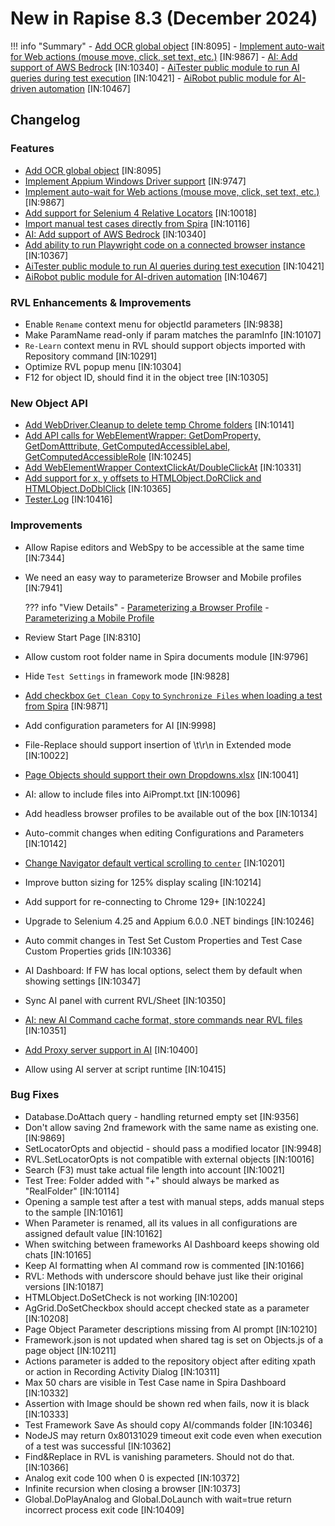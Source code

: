 # New in Rapise 8.3 (December 2024)

!!! info "Summary"
    - [Add OCR global object](../Libraries/Ocr.md) [IN:8095]
    - [Implement auto-wait for Web actions (mouse move, click, set text, etc.)](../Guide/web_auto_waiting.md) [IN:9867]
    - [AI: Add support of AWS Bedrock](../Guide/ai_dashboard.md#amazon-bedrock) [IN:10340]
    - [AiTester public module to run AI queries during test execution](https://www.inflectra.com/Support/KnowledgeBase/KB883.aspx) [IN:10421]
    - [AiRobot public module for AI-driven automation](https://www.inflectra.com/Support/KnowledgeBase/KB884.aspx) [IN:10467]

## Changelog

### Features

- [Add OCR global object](../Libraries/Ocr.md) [IN:8095]
- [Implement Appium Windows Driver support](https://www.inflectra.com/Support/KnowledgeBase/KB879.aspx) [IN:9747]
- [Implement auto-wait for Web actions (mouse move, click, set text, etc.)](../Guide/web_auto_waiting.md) [IN:9867]
- [Add support for Selenium 4 Relative Locators](../Libraries/RelativeBy.md) [IN:10018]
- [Import manual test cases directly from Spira](https://www.inflectra.com/Support/KnowledgeBase/KB881.aspx) [IN:10116]
- [AI: Add support of AWS Bedrock](../Guide/ai_dashboard.md#amazon-bedrock) [IN:10340]
- [Add ability to run Playwright code on a connected browser instance](https://www.inflectra.com/Support/KnowledgeBase/KB880.aspx) [IN:10367]
- [AiTester public module to run AI queries during test execution](https://www.inflectra.com/Support/KnowledgeBase/KB883.aspx) [IN:10421]
- [AiRobot public module for AI-driven automation](https://www.inflectra.com/Support/KnowledgeBase/KB884.aspx) [IN:10467]

### RVL Enhancements & Improvements

- Enable `Rename` context menu for objectId parameters [IN:9838]
- Make ParamName read-only if param matches the paramInfo [IN:10107]
- `Re-Learn` context menu in RVL should support objects imported with Repository command [IN:10291]
- Optimize RVL popup menu [IN:10304]
- F12 for object ID, should find it in the object tree [IN:10305]

### New Object API

- [Add WebDriver.Cleanup to delete temp Chrome folders](../Libraries/WebDriver.md#cleanup) [IN:10141]
- [Add API calls for WebElementWrapper: GetDomProperty, GetDomAtttribute, GetComputedAccessibleLabel, GetComputedAccessibleRole](../Libraries/WebElementWrapper.md#getdomattribute) [IN:10245]
- [Add WebElementWrapper ContextClickAt/DoubleClickAt](../Libraries/WebElementWrapper.md#contextclickat) [IN:10331]
- [Add support for x, y offsets to HTMLObject.DoRClick and HTMLObject.DoDblClick](../Libraries/HTMLObject.md#dodblclick) [IN:10365]
- [Tester.Log](../Libraries/Tester.md#log) [IN:10416]

### Improvements

- Allow Rapise editors and WebSpy to be accessible at the same time [IN:7344]
- We need an easy way to parameterize Browser and Mobile profiles [IN:7941]

    ??? info "View Details"
        - [Parameterizing a Browser Profile](../Guide/selenium_settings_dialog.md#parameterizing-a-profile)
        - [Parameterizing a Mobile Profile](../Guide/mobile_settings_dialog.md#parameterizing-a-profile)

- Review Start Page [IN:8310]
- Allow custom root folder name in Spira documents module [IN:9796]
- Hide `Test Settings` in framework mode [IN:9828]
- [Add checkbox `Get Clean Copy` to `Synchronize Files` when loading a test from Spira](../Guide/spiratest_integration.md#loading-a-clean-copy) [IN:9871]
- Add configuration parameters for AI [IN:9998]
- File-Replace should support insertion of \t\r\n in Extended mode [IN:10022]
- [Page Objects should support their own Dropdowns.xlsx](../Intro/framework.md#dropdowns-for-page-objects) [IN:10041]
- AI: allow to include files into AiPrompt.txt [IN:10096]
- Add headless browser profiles to be available out of the box [IN:10134]
- Auto-commit changes when editing Configurations and Parameters [IN:10142]
- [Change Navigator default vertical scrolling to `center`](../Libraries/Navigator.md#ensurevisibleverticalalignment) [IN:10201]
- Improve button sizing for 125% display scaling [IN:10214]
- Add support for re-connecting to Chrome 129+ [IN:10224]
- Upgrade to Selenium 4.25 and Appium 6.0.0 .NET bindings [IN:10246]
- Auto commit changes in Test Set Custom Properties and Test Case Custom Properties grids [IN:10336]
- AI Dashboard: If FW has local options, select them by default when showing settings [IN:10347]
- Sync AI panel with current RVL/Sheet [IN:10350]
- [AI: new AI Command cache format, store commands near RVL files](../Guide/ai_dashboard.md#rapise-83-ai-command-cache-changes) [IN:10351]
- [Add Proxy server support in AI](../Guide/ai_dashboard.md#proxy) [IN:10400]
- Allow using AI server at script runtime [IN:10415]

### Bug Fixes

- Database.DoAttach query - handling returned empty set [IN:9356]
- Don't allow saving 2nd framework with the same name as existing one. [IN:9869]
- SetLocatorOpts and objectid - should pass a modified locator [IN:9948]
- RVL.SetLocatorOpts is not compatible with external objects [IN:10016]
- Search (F3) must take actual file length into account [IN:10021]
- Test Tree: Folder added with "+" should always be marked as "RealFolder" [IN:10114]
- Opening a sample test after a test with manual steps, adds manual steps to the sample [IN:10161]
- When Parameter is renamed, all its values in all configurations are assigned default value [IN:10162]
- When switching between frameworks AI Dashboard keeps showing old chats [IN:10165]
- Keep AI formatting when AI command row is commented [IN:10166]
- RVL: Methods with underscore should behave just like their original versions [IN:10187]
- HTMLObject.DoSetCheck is not working [IN:10200]
- AgGrid.DoSetCheckbox should accept checked state as a parameter [IN:10208]
- Page Object Parameter descriptions missing from AI prompt [IN:10210]
- Framework.json is not updated when shared tag is set on Objects.js of a page object [IN:10211]
- Actions parameter is added to the repository object after editing xpath or action in Recording Activity Dialog [IN:10311]
- Max 50 chars are visible in Test Case name in Spira Dashboard [IN:10332]
- Assertion with Image should be shown red when fails, now it is black [IN:10333]
- Test Framework Save As should copy AI/commands folder [IN:10346]
- NodeJS may return 0x80131029 timeout exit code even when execution of a test was successful [IN:10362]
- Find&Replace in RVL is vanishing parameters. Should not do that. [IN:10366]
- Analog exit code 100 when 0 is expected [IN:10372]
- Infinite recursion when closing a browser [IN:10373]
- Global.DoPlayAnalog and Global.DoLaunch with wait=true return incorrect process exit code [IN:10409]